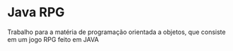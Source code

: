 # Java RPG
 Trabalho para a matéria de programação orientada a objetos, 
 que consiste em um jogo RPG feito em JAVA
